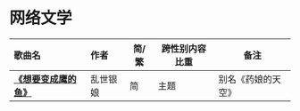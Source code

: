 # 网络文学

| 歌曲名                                                       | 作者     | 简/繁 | 跨性别内容比重 | 备注               |
| :----------------------------------------------------------- | :------- | ----- | -------------- | ------------------ |
| [**《想要变成鹰的鱼》**](https://book.sfacg.com/Novel/48251/) | 乱世银娘 | 简    | 主题           | 别名《药娘的天空》 |

